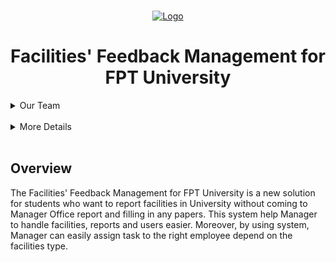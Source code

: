 <!-- PROJECT LOGO -->
<br />
<p align="center">
  <a href="">
    <img src="https://cdn.discordapp.com/attachments/770804043794350100/888843339439407104/toolkit.png" alt="Logo" width="80" height="80">
  </a>

  <h1 align="center">Facilities' Feedback Management for FPT University</h1>

  <p align="center">
    <details><summary>Our Team</summary>
    <h4>Team Back-end: </h4>
    <p>- Trần Chí Hiếu </p>
    <p>- Huỳnh Anh Khoa </p>
    <p>- Nguyễn Anh Thịnh </p>
    </br>
    <h4>Team Front-end: </h4>
    <p>- Nguyễn Dương Minh Đức </p>
    <p>- Bùi Đức Uy Dũng </p>
     </p>
    </details>
    </br>
    <details><summary>More Details</summary>
      <p>Login</p>
      <img src="https://github.com/William1199/Facilities-Feedback-Management/blob/main/web/img/2021-11-29%20(8).png"></br>
      <h3>ADMIN</h3>
      <p>Admin Page</p>
      <img src="https://github.com/William1199/Facilities-Feedback-Management/blob/main/web/img/2021-11-29%20(9).png"></br>
      <p>User can edit profile</p>
      <img src="https://github.com/William1199/Facilities-Feedback-Management/blob/main/web/img/2021-11-29%20(13).png"></br>
      <p>Admin can manage users</p>
      <img src="https://github.com/William1199/Facilities-Feedback-Management/blob/main/web/img/2021-11-29%20(10).png"></br>
      <p>Admin view faciliies which exist in University</p>
      <img src="https://github.com/William1199/Facilities-Feedback-Management/blob/main/web/img/2021-11-29%20(11).png"></br>
      <p>Statistic</p>
      <img src="https://github.com/William1199/Facilities-Feedback-Management/blob/main/web/img/2021-11-29%20(12).png"></br>
      <h3>USER</h3>
      <p>User report facilities</p>
      <img src="https://github.com/William1199/Facilities-Feedback-Management/blob/main/web/img/2021-11-29%20(15).png"></br>
      <p>Notification after finish report</p>
      <img src="https://github.com/William1199/Facilities-Feedback-Management/blob/main/web/img/2021-11-29%20(16).png"></br>
      <h3>EMPLOYEE</h3>
      <p>Employee view feedback details</p>
      <img src="https://github.com/William1199/Facilities-Feedback-Management/blob/main/web/img/2021-11-29%20(17).png"></br>
      <p>Employee view history </p>
      <img src="https://github.com/William1199/Facilities-Feedback-Management/blob/main/web/img/2021-11-29%20(18).png"></br>
      [And more](http://neveslos.xyz/SWP391_PROJECT/)
    </details>
    <br />
  </p>
</p>
<h2>Overview</h2>
The Facilities' Feedback Management for FPT University is a new solution for students who want to report facilities in University without coming to Manager Office report and filling in any papers. This system help Manager to handle facilities, reports and users easier. Moreover, by using system, Manager can easily assign task to the right employee depend on the facilities type.
